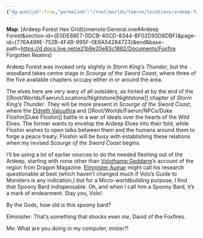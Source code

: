 ```yaml
---
{"dg-publish":true,"permalink":"/root/worlds/faerun/locations/ardeep-forest/"}
---
```



**Map**: [Ardeep Forest Hex Grid](onenote:General.one#Ardeep Forest&section-id={E0DE68E7-0DCB-40CD-8344-BF02D93D6DBF}&page-id={776A499E-752B-4F4B-995F-0E6A54284723}&end&base-path=https://d.docs.live.net/e21b9e20e83c1882/Documents/Foxfire Forgotten Realms)

Ardeep Forest was invoked only slightly in *Storm King’s Thunder*, but the woodland takes centre stage in *Scourge of the Sword Coast*, where three of the five available chapters occupy either in or around the area.

The elves here are very wary of all outsiders, as hinted at by the end of the [[Root/Worlds/Faerun/Locations/Nightstone\|Nightstone]] chapter of *Storm King’s Thunder*. They will be more present in *Scourge of the Sword Coast*, where the [Eldreth Valuuthra](Eldreth%20Valuuthra.md) and [[Root/Worlds/Faerun/NPCs/Duke Floshin\|Duke Floshin]] battle in a war of ideals over the hearts of the Wild Elves. The former wants to envelop the Ardeep Elves into their fold, while Floshin wishes to open talks between them and the humans around them to forge a peace treaty. Floshin will be busy with establishing these relations when my revised *Scourge of the Sword Coast* begins.

I’ll be using a lot of earlier sources to do the needed fleshing out of the Ardeep, starting with none other than [Volothamp Geddarm](Volothamp%20Geddarm.md)’s account of the region from Dragon Magazine. [Elminister Aumar](Elminister%20Aumar.md) might call his research questionable at best (which haven’t changed much if Volo’s Guide to Monsters is any indication,) but for a Micro-worldbuilding purpose, I find that Spoony Bard indispensable.
Oh, and when I call him a Spoony Bard, it’s a mark of endearment. Stay you, Volo!

By the Gods, how old *is* this spoony bard?

Elminister: That’s something that shocks even *me*, David of the Foxfires.

Me: What are you doing in my computer, mister?!
